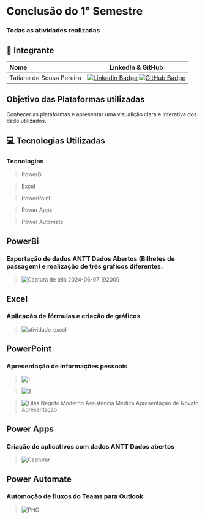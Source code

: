 # Conclusão do 1° Semestre 
### Todas as atividades realizadas
## 👥 Integrante
| Nome                                  |                                                                                                                                                      LinkedIn & GitHub                                                                                                                                                      |
| :------------------------------------ | :-------------------------------------------------------------------------------------------------------------------------------------------------------------------------------------------------------------------------------------------------------------------------------------------------------------------------: |
| Tatiane de Sousa Pereira             |         [![Linkedin Badge](https://img.shields.io/badge/Linkedin-blue?style=flat-square&logo=Linkedin&logoColor=white)](https://www.linkedin.com/in/tatiane-sousa-5b564625b?utm_source=share&utm_campaign=share_via&utm_content=profile&utm_medium=ios_app) [![GitHub Badge](https://img.shields.io/badge/GitHub-111217?style=flat-square&logo=github&logoColor=white)](https://github.com/tatipink)        |


##  Objetivo das Plataformas utilizadas 
Conhecer as plataformas e apresentar uma visualição clara e interativa dos dado utilizados.
## 💻 Tecnologias Utilizadas

 ###  Tecnologias 
 > PowerBi
 
 > Excel
 
 > PowerPoint
 
 > Power Apps

 > Power Automate
   ## PowerBi
   ### Exportação de dados ANTT Dados Abertos (Bilhetes de passagem) e realização de três gráficos diferentes.
  > ![Captura de tela 2024-06-07 192009](https://github.com/tatipink/INFORMATICA/assets/163483638/127eeff6-8ee0-4d35-bc33-a2d8983c2299)
   ## Excel
   ### Aplicação de fórmulas e criação de gráficos
   > ![atividade_excel](https://github.com/tatipink/INFORMATICA/assets/163483638/9b77217d-d4ea-4cd0-a02b-da8b497ae071)


   ## PowerPoint
   ### Apresentação de informações pessoais 
  > ![1](https://github.com/tatipink/INFORMATICA/assets/163483638/b73fb138-e634-4758-aebd-46a15020fefa)

  >![3](https://github.com/tatipink/INFORMATICA/assets/163483638/5c798ec6-a16a-49eb-959e-5e1e2409d2b0)

  > ![Lilás Negrito Moderno Assistência Médica Apresentação de Novato Apresentação](https://github.com/tatipink/INFORMATICA/assets/163483638/a44f1ba5-651f-4cfa-883a-2c0b0a9a1ae5)



   ## Power Apps
   ### Criação de aplicativos com dados ANTT Dados abertos
   >![Capturar](https://github.com/tatipink/ASSMECA/assets/163483638/3e2b62ef-744d-47d1-8290-dcb2916b4733)

   ## Power Automate
   ### Automoção de fluxos do Teams para Outlook
   > ![PNG](https://github.com/tatipink/INFORMATICA/assets/163483638/108bb588-0ec7-4d20-b047-e0586ae0d5c7)

